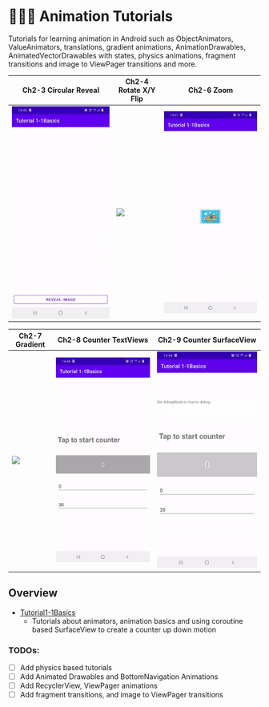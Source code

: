 # 🍭🚀💗 Animation Tutorials
Tutorials for learning animation in Android such as ObjectAnimators, ValueAnimators, translations,
gradient animations, AnimationDrawables, AnimatedVectorDrawables with states, physics animations,
fragment transitions and image to ViewPager transitions and more.

| Ch2-3 Circular Reveal      | Ch2-4 Rotate X/Y Flip   | Ch2-6 Zoom |
| ----------|-----------| -----------|
| <img src="./screenshots/chapter2_3circular_reveal.gif"/> | <img src="./screenshots/chapter2_4flip.gif"/> | <img src="./screenshots/chapter2_6zoom.gif"/> |

| Ch2-7 Gradient | Ch2-8 Counter TextViews   | Ch2-9 Counter SurfaceView |
| ----------|----------------| --------|
| <img src="./screenshots/chapter2_7gradient.gif"/> | <img src="./screenshots/chapter2_8counter_textview.gif"/> | <img src="./screenshots/chapter2_9_counter_surfaceview.gif"/> |

## Overview
* [Tutorial1-1Basics](https://github.com/SmartToolFactory/NavigationComponents-Tutorials/tree/master/Tutorial1-1Navigation-NavGraph)
    * Tutorials about animators, animation basics and using coroutine based SurfaceView to create a counter up down motion

### TODOs:
- [ ] Add physics based tutorials
- [ ] Add Animated Drawables and BottomNavigation Animations
- [ ] Add RecyclerView, ViewPager animations
- [ ] Add fragment transitions, and image to ViewPager transitions
